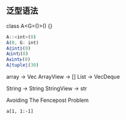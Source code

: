 ## 泛型语法


class A<G=()>() {}
  
```js
A::<int>(0)
A(0, G: int)
A⦇int⦈(0)
A⦅int⦆(0)
A⦓int⦔(0)
A⟅tuple⟆(30)
```



array -> Vec
ArrayView -> []
List -> VecDeque


String -> String
StringView -> str

Avoiding The Fencepost Problem

```
a[1, 1:-1]
```